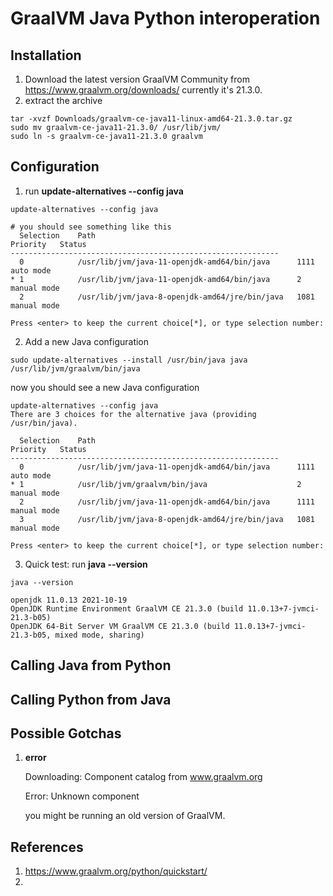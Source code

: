 # GraalVM Java Python interoperation

## Installation
1. Download the latest version GraalVM Community from https://www.graalvm.org/downloads/
currently it's 21.3.0.
2. extract the archive

```shell
tar -xvzf Downloads/graalvm-ce-java11-linux-amd64-21.3.0.tar.gz
sudo mv graalvm-ce-java11-21.3.0/ /usr/lib/jvm/
sudo ln -s graalvm-ce-java11-21.3.0 graalvm
```

## Configuration

1. run **update-alternatives --config java**
```shell
update-alternatives --config java

# you should see something like this
  Selection    Path                                            Priority   Status
------------------------------------------------------------
  0            /usr/lib/jvm/java-11-openjdk-amd64/bin/java      1111      auto mode
* 1            /usr/lib/jvm/java-11-openjdk-amd64/bin/java      2         manual mode
  2            /usr/lib/jvm/java-8-openjdk-amd64/jre/bin/java   1081      manual mode

Press <enter> to keep the current choice[*], or type selection number: 

```

2. Add a new Java configuration

```shell
sudo update-alternatives --install /usr/bin/java java /usr/lib/jvm/graalvm/bin/java
```
now you should see a new Java configuration

```shell
update-alternatives --config java
There are 3 choices for the alternative java (providing /usr/bin/java).

  Selection    Path                                            Priority   Status
------------------------------------------------------------
  0            /usr/lib/jvm/java-11-openjdk-amd64/bin/java      1111      auto mode
* 1            /usr/lib/jvm/graalvm/bin/java                    2         manual mode
  2            /usr/lib/jvm/java-11-openjdk-amd64/bin/java      1111      manual mode
  3            /usr/lib/jvm/java-8-openjdk-amd64/jre/bin/java   1081      manual mode

Press <enter> to keep the current choice[*], or type selection number: 

```
3. Quick test: run **java --version**

```shell
java --version

openjdk 11.0.13 2021-10-19
OpenJDK Runtime Environment GraalVM CE 21.3.0 (build 11.0.13+7-jvmci-21.3-b05)
OpenJDK 64-Bit Server VM GraalVM CE 21.3.0 (build 11.0.13+7-jvmci-21.3-b05, mixed mode, sharing)
```


## Calling Java from Python

## Calling Python from Java

## Possible Gotchas
1. **error** 
   
   Downloading: Component catalog from www.graalvm.org
   
   Error: Unknown component 

   you might be running an old version of GraalVM.


## References
1. https://www.graalvm.org/python/quickstart/
2. 